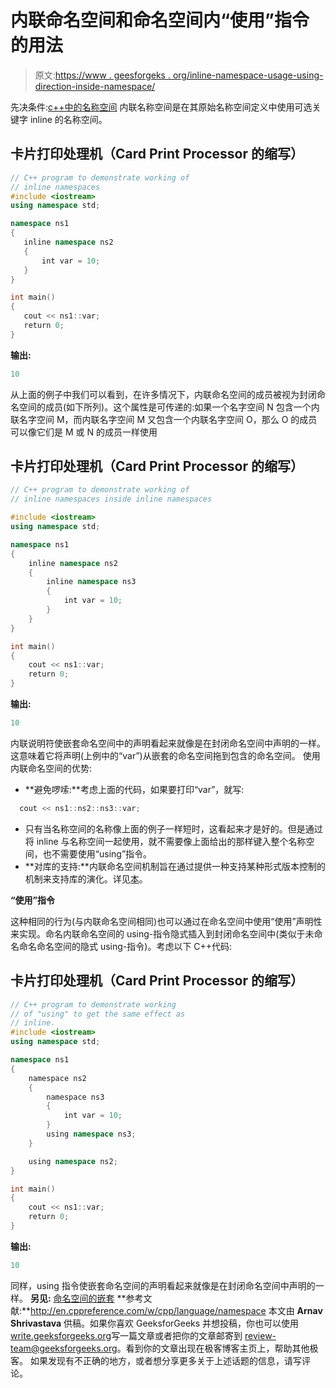 # 内联命名空间和命名空间内“使用”指令的用法

> 原文:[https://www . geesforgeks . org/inline-namespace-usage-using-direction-inside-namespace/](https://www.geeksforgeeks.org/inline-namespaces-usage-using-directive-inside-namespaces/)

先决条件:[c++中的名称空间](https://www.geeksforgeeks.org/namespace-in-c/)
内联名称空间是在其原始名称空间定义中使用可选关键字 inline 的名称空间。

## 卡片打印处理机（Card Print Processor 的缩写）

```cpp
// C++ program to demonstrate working of
// inline namespaces
#include <iostream>
using namespace std;

namespace ns1
{
   inline namespace ns2
   {
       int var = 10;
   }
}

int main()
{
   cout << ns1::var;
   return 0;
}
```

**输出:**

```cpp
10
```

从上面的例子中我们可以看到，在许多情况下，内联命名空间的成员被视为封闭命名空间的成员(如下所列)。这个属性是可传递的:如果一个名字空间 N 包含一个内联名字空间 M，而内联名字空间 M 又包含一个内联名字空间 O，那么 O 的成员可以像它们是 M 或 N 的成员一样使用

## 卡片打印处理机（Card Print Processor 的缩写）

```cpp
// C++ program to demonstrate working of
// inline namespaces inside inline namespaces

#include <iostream>
using namespace std;

namespace ns1
{
    inline namespace ns2
    {
        inline namespace ns3
        {
            int var = 10;
        }
    }
}

int main()
{
    cout << ns1::var;
    return 0;
}
```

**输出:**

```cpp
10
```

内联说明符使嵌套命名空间中的声明看起来就像是在封闭命名空间中声明的一样。这意味着它将声明(上例中的“var”)从嵌套的命名空间拖到包含的命名空间。
使用内联命名空间的优势:

*   **避免啰嗦:**考虑上面的代码，如果要打印“var”，就写:

```cpp
  cout << ns1::ns2::ns3::var;
```

*   只有当名称空间的名称像上面的例子一样短时，这看起来才是好的。但是通过将 inline 与名称空间一起使用，就不需要像上面给出的那样键入整个名称空间，也不需要使用“using”指令。
*   **对库的支持:**内联命名空间机制旨在通过提供一种支持某种形式版本控制的机制来支持库的演化。详见[本](http://www.stroustrup.com/C++11FAQ.html#inline-namespace)。

**“使用”指令**

这种相同的行为(与内联命名空间相同)也可以通过在命名空间中使用“使用”声明性来实现。命名内联命名空间的 using-指令隐式插入到封闭命名空间中(类似于未命名命名命名空间的隐式 using-指令)。考虑以下 C++代码:

## 卡片打印处理机（Card Print Processor 的缩写）

```cpp
// C++ program to demonstrate working
// of "using" to get the same effect as
// inline.
#include <iostream>
using namespace std;

namespace ns1
{
    namespace ns2
    {
        namespace ns3
        {
            int var = 10;
        }
        using namespace ns3;
    }

    using namespace ns2;
}

int main()
{
    cout << ns1::var;
    return 0;
}
```

**输出:**

```cpp
10
```

同样，using 指令使嵌套命名空间的声明看起来就像是在封闭命名空间中声明的一样。
**另见:** [命名空间的嵌套](https://www.geeksforgeeks.org/g-fact-62/)
**参考文献:**http://en.cppreference.com/w/cpp/language/namespace
本文由 **Arnav Shrivastava** 供稿。如果你喜欢 GeeksforGeeks 并想投稿，你也可以使用[write.geeksforgeeks.org](https://write.geeksforgeeks.org)写一篇文章或者把你的文章邮寄到 review-team@geeksforgeeks.org。看到你的文章出现在极客博客主页上，帮助其他极客。
如果发现有不正确的地方，或者想分享更多关于上述话题的信息，请写评论。